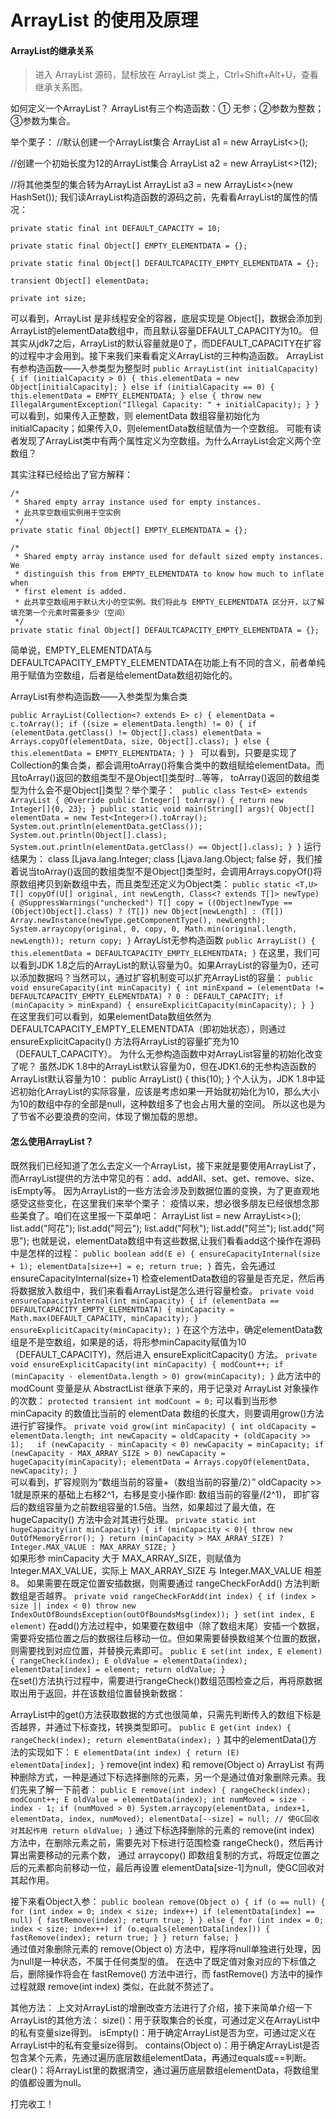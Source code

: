 # ArrayList 的使用及原理

#### ArrayList的继承关系
> 进入 ArrayList 源码，鼠标放在 ArrayList 类上，Ctrl+Shift+Alt+U，查看继承关系图。

如何定义一个ArrayList？
ArrayList有三个构造函数：① 无参；②参数为整数；③参数为集合。

举个栗子：
//默认创建一个ArrayList集合
ArrayList<String> a1 = new ArrayList<>();

//创建一个初始长度为12的ArrayList集合
ArrayList<String> a2 = new ArrayList<>(12);

//将其他类型的集合转为ArrayList
ArrayList<String> a3 = new ArrayList<>(new HashSet());
我们读ArrayList构造函数的源码之前，先看看ArrayList的属性的情况：

    private static final int DEFAULT_CAPACITY = 10;

    private static final Object[] EMPTY_ELEMENTDATA = {};

    private static final Object[] DEFAULTCAPACITY_EMPTY_ELEMENTDATA = {};

    transient Object[] elementData; 

    private int size;
可以看到，ArrayList 是非线程安全的容器，底层实现是 Object[]，数据会添加到ArrayList的elementData数组中，而且默认容量DEFAULT_CAPACITY为10。
但其实从jdk7之后，ArrayList的默认容量就是0了，而DEFAULT_CAPACITY在扩容的过程中才会用到。接下来我们来看看定义ArrayList的三种构造函数。
ArrayList有参构造函数——入参类型为整型时
`
public ArrayList(int initialCapacity) {
        if (initialCapacity > 0) {
            this.elementData = new Object[initialCapacity];
        } else if (initialCapacity == 0) {
            this.elementData = EMPTY_ELEMENTDATA;
        } else {
            throw new IllegalArgumentException("Illegal Capacity: " + initialCapacity);
        }
    }
`
可以看到，如果传入正整数，则 elementData 数组容量初始化为 initialCapacity；如果传入0，则elementData数组赋值为一个空数组。
可能有读者发现了ArrayList类中有两个属性定义为空数组。为什么ArrayList会定义两个空数组？

其实注释已经给出了官方解释：

    /*
     * Shared empty array instance used for empty instances.
     * 此共享空数组实例用于空实例
     */
    private static final Object[] EMPTY_ELEMENTDATA = {};

    /*
     * Shared empty array instance used for default sized empty instances. We
     * distinguish this from EMPTY_ELEMENTDATA to know how much to inflate when
     * first element is added.
     * 此共享空数组用于默认大小的空实例。我们将此与 EMPTY_ELEMENTDATA 区分开，以了解填充第一个元素时需要多少（空间）
     */
    private static final Object[] DEFAULTCAPACITY_EMPTY_ELEMENTDATA = {};
    
简单说，EMPTY_ELEMENTDATA与DEFAULTCAPACITY_EMPTY_ELEMENTDATA在功能上有不同的含义，前者单纯用于赋值为空数组，后者是给elementData数组初始化的。

ArrayList有参构造函数——入参类型为集合类

`public ArrayList(Collection<? extends E> c) {
        elementData = c.toArray();
        if ((size = elementData.length) != 0) {
            if (elementData.getClass() != Object[].class)
                elementData = Arrays.copyOf(elementData, size, Object[].class);
        } else {
            this.elementData = EMPTY_ELEMENTDATA;
        }
    }
`
可以看到，只要是实现了Collection的集合类，都会调用toArray()将集合类中的数组赋给elementData。而且toArray()返回的数组类型不是Object[]类型时…等等，
toArray()返回的数组类型为什么会不是Object[]类型？举个栗子：
`
public class Test<E> extends ArrayList {
    @Override
    public Integer[] toArray() {
        return new Integer[]{0, 23};
    }
    public static void main(String[] args){
        Object[] elementData = new Test<Integer>().toArray();
        System.out.println(elementData.getClass());
        System.out.println(Object[].class);
        System.out.println(elementData.getClass() == Object[].class);
    }
}`
运行结果为：
class [Ljava.lang.Integer;
class [Ljava.lang.Object;
false
好，我们接着说当toArray()返回的数组类型不是Object[]类型时，会调用Arrays.copyOf()将原数组拷贝到新数组中去，而且类型还定义为Object类：
`
public static <T,U> T[] copyOf(U[] original, int newLength, Class<? extends T[]> newType) {
        @SuppressWarnings("unchecked")
        T[] copy = ((Object)newType == (Object)Object[].class)
            ? (T[]) new Object[newLength]
            : (T[]) Array.newInstance(newType.getComponentType(), newLength);
        System.arraycopy(original, 0, copy, 0,
                         Math.min(original.length, newLength));
        return copy;
    }
`
ArrayList无参构造函数
`
public ArrayList() {
  this.elementData = DEFAULTCAPACITY_EMPTY_ELEMENTDATA;
}
`
在这里，我们可以看到JDK 1.8之后的ArrayList的默认容量为0。如果ArrayList的容量为0，还可以添加数据吗？当然可以，通过扩容机制变可以扩充ArrayList的容量：
`
public void ensureCapacity(int minCapacity) {
        int minExpand = (elementData != DEFAULTCAPACITY_EMPTY_ELEMENTDATA) ? 0 : DEFAULT_CAPACITY;
        if (minCapacity > minExpand) {
            ensureExplicitCapacity(minCapacity);
        }
    }
   ` 
在这里我们可以看到，如果elementData数组依然为
DEFAULTCAPACITY_EMPTY_ELEMENTDATA（即初始状态），则通过 ensureExplicitCapacity() 方法将ArrayList的容量扩充为10（DEFAULT_CAPACITY）。
为什么无参构造函数中对ArrayList容量的初始化改变了呢？
虽然JDK 1.8中的ArrayList默认容量为0，但在JDK1.6的无参构造函数的ArrayList默认容量为10：
public ArrayList() {
  this(10);
}
个人认为，JDK 1.8中延迟初始化ArrayList的实际容量，应该是考虑如果一开始就初始化为10，那么大小为10的数组中存的全部是null，这种数组多了也会占用大量的空间。
所以这也是为了节省不必要浪费的空间，体现了懒加载的思想。

#### 怎么使用ArrayList？

既然我们已经知道了怎么去定义一个ArrayList，接下来就是要使用ArrayList了，而ArrayList提供的方法中常见的有：add、addAll、set、get、remove、size、isEmpty等。
因为ArrayList的一些方法会涉及到数据位置的变换，为了更直观地感受这些变化，在这里我们来举个栗子：
疫情以来，想必很多朋友已经很想念那些美食了。咱们在这里报一下菜单吧：
ArrayList<String> list = new ArrayList<>();
list.add("阿花");
list.add("阿云");
list.add("阿秋");
list.add("阿兰");
list.add("阿思");
也就是说，elementData数组中有这些数据,让我们看看add这个操作在源码中是怎样的过程：
`
public boolean add(E e) {
    ensureCapacityInternal(size + 1);
    elementData[size++] = e;
    return true;
}
`
首先，会先通过 ensureCapacityInternal(size+1) 检查elementData数组的容量是否充足，然后再将数据放入数组中，我们来看看ArrayList是怎么进行容量检查。
`
private void ensureCapacityInternal(int minCapacity) {
    if (elementData == DEFAULTCAPACITY_EMPTY_ELEMENTDATA) {
      minCapacity = Math.max(DEFAULT_CAPACITY, minCapacity);
    }
    ensureExplicitCapacity(minCapacity);
}
`
在这个方法中，确定elementData数组是不是空数组，如果是的话，将形参minCapacity赋值为10（DEFAULT_CAPACITY)，然后进入 ensureExplicitCapacity() 方法。
`
private void ensureExplicitCapacity(int minCapacity) {
        modCount++;
        if (minCapacity - elementData.length > 0)
            grow(minCapacity);
    }
`
此方法中的 modCount 变量是从 AbstractList 继承下来的，用于记录对 ArrayList 对象操作的次数：
`protected transient int modCount = 0;`
可以看到当形参 minCapacity 的数值比当前的 elementData 数组的长度大，则要调用grow()方法进行扩容操作。
`
private void grow(int minCapacity) {
        int oldCapacity = elementData.length;
        int newCapacity = oldCapacity + (oldCapacity >> 1);  
        if (newCapacity - minCapacity < 0)
            newCapacity = minCapacity;
        if (newCapacity - MAX_ARRAY_SIZE > 0)
            newCapacity = hugeCapacity(minCapacity);
        elementData = Arrays.copyOf(elementData, newCapacity);
    }
  `  
可以看到，扩容规则为“数组当前的容量+（数组当前的容量/2）” oldCapacity >> 1就是原来的基础上右移2^1，右移是变小操作即: 数组当前的容量/(2^1)，
即扩容后的数组容量为之前数组容量的1.5倍。当然，如果超过了最大值，在 hugeCapacity() 方法中会对其进行处理。
`
private static int hugeCapacity(int minCapacity) {
        if (minCapacity < 0){
            throw new OutOfMemoryError();
        }
        return (minCapacity > MAX_ARRAY_SIZE) ? Integer.MAX_VALUE : MAX_ARRAY_SIZE;
    }
 `   
如果形参 minCapacity 大于 MAX_ARRAY_SIZE，则赋值为 Integer.MAX_VALUE，实际上 MAX_ARRAY_SIZE 与 Integer.MAX_VALUE 相差8。
如果需要在既定位置安插数据，则需要通过 rangeCheckForAdd() 方法判断数组是否越界。
`
private void rangeCheckForAdd(int index) {
        if (index > size || index < 0)
            throw new IndexOutOfBoundsException(outOfBoundsMsg(index));
    }
set(int index, E element)
`
在add()方法过程中，如果要在数组中（除了数组末尾）安插一个数据，需要将安插位置之后的数据往后移动一位。但如果需要替换数组某个位置的数据，则需要找到对应位置，并替换元素即可。
`
public E set(int index, E element) {
        rangeCheck(index);
        E oldValue = elementData(index);
        elementData[index] = element;
        return oldValue;
    }
`    
在set()方法执行过程中，需要进行rangeCheck()数组范围检查之后，再将原数据取出用于返回，并在该数组位置替换新数据：

ArrayList中的get()方法获取数据的方式也很简单，只需先判断传入的数组下标是否越界，并通过下标查找，转换类型即可。
`
public E get(int index) {
    rangeCheck(index);
    return elementData(index);
}
`
其中的elementData()方法的实现如下：
`
E elementData(int index) {
  return (E) elementData[index];
}
`
remove(int index) 和 remove(Object o)
ArrayList 有两种删除方式，一种是通过下标选择删除的元素，另一个是通过值对象删除元素。我们先来了解一下前者：
`
public E remove(int index) {
        rangeCheck(index);
        modCount++;
        E oldValue = elementData(index);
        int numMoved = size - index - 1;
        if (numMoved > 0)
            System.arraycopy(elementData, index+1, elementData, index, numMoved);
        elementData[--size] = null; // 使GC回收对其起作用
        return oldValue;
    }
    `
通过下标选择删除的元素的 remove(int index) 方法中，在删除元素之前，需要先对下标进行范围检查 rangeCheck()，然后再计算出需要移动的元素个数，
通过 arraycopy() 即数组复制的方式，将既定位置之后的元素都向前移动一位，最后再设置 elementData[size-1]为null，使GC回收对其起作用。

接下来看Object入参：
`
public boolean remove(Object o) {
        if (o == null) {
            for (int index = 0; index < size; index++)
                if (elementData[index] == null) {
                    fastRemove(index);
                    return true;
                }
        } else {
            for (int index = 0; index < size; index++)
                if (o.equals(elementData[index])) {
                    fastRemove(index);
                    return true;
                }
        }
        return false;
    }
`    
通过值对象删除元素的 remove(Object o) 方法中，程序将null单独进行处理，因为null是一种状态，不属于任何类型的值。
在选中了既定值对象对应的下标值之后，删除操作将会在 fastRemove() 方法中进行，而 fastRemove() 方法中的操作过程就跟 remove(int index) 类似，在此就不赘述了。

其他方法：
上文对ArrayList的增删改查方法进行了介绍，接下来简单介绍一下ArrayList的其他方法：
size()：用于获取集合的长度，可通过定义在ArrayList中的私有变量size得到。
isEmpty()：用于确定ArrayList是否为空，可通过定义在ArrayList中的私有变量size得到。
contains(Object o)：用于确定ArrayList是否包含某个元素，先通过遍历底层数组elementData，再通过equals或==判断。
clear()：将ArrayList里的数据清空，通过遍历底层数组elementData，将数组里的值都设置为null。

打完收工！